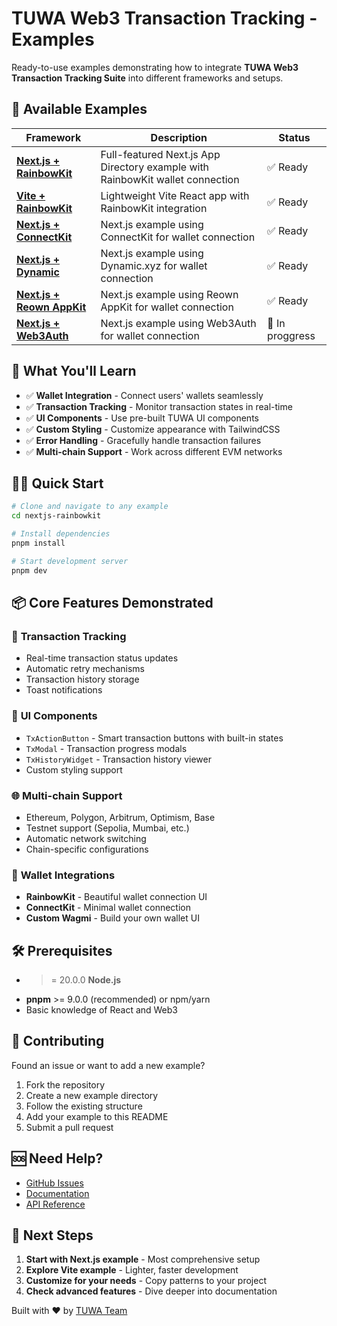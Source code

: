# TUWA Web3 Transaction Tracking - Examples

Ready-to-use examples demonstrating how to integrate **TUWA Web3 Transaction Tracking Suite** into different frameworks and setups.

## 🚀 Available Examples
| Framework                                       | Description                                                                   | Status                 |
|-------------------------------------------------|-------------------------------------------------------------------------------|------------------------|
| **[Next.js + RainbowKit](./examples/nextjs-rainbowkit/)** | Full-featured Next.js App Directory example with RainbowKit wallet connection | ✅ Ready                |
| **[Vite + RainbowKit](./examples/vite-rainbowkit/)**       | Lightweight Vite React app with RainbowKit integration                        | ✅ Ready                |
| **[Next.js + ConnectKit](./examples/nextjs-connectkit/)**  | Next.js example using ConnectKit for wallet connection                        | ✅ Ready                |
| **[Next.js + Dynamic](./examples/nextjs-dynamic/)**        | Next.js example using Dynamic.xyz for wallet connection                       | ✅ Ready                |
| **[Next.js + Reown AppKit](./examples/nextjs-reown/)**     | Next.js example using Reown AppKit for wallet connection                      | ✅ Ready                |
| **[Next.js + Web3Auth](./examples/nextjs-web3auth/)**      | Next.js example using Web3Auth for wallet connection                          | 🚧 In proggress        |

## 🎯 What You'll Learn

- ✅ **Wallet Integration** - Connect users' wallets seamlessly
- ✅ **Transaction Tracking** - Monitor transaction states in real-time
- ✅ **UI Components** - Use pre-built TUWA UI components
- ✅ **Custom Styling** - Customize appearance with TailwindCSS
- ✅ **Error Handling** - Gracefully handle transaction failures
- ✅ **Multi-chain Support** - Work across different EVM networks

## 🏃‍♂️ Quick Start

```bash
# Clone and navigate to any example
cd nextjs-rainbowkit

# Install dependencies
pnpm install

# Start development server
pnpm dev
```

## 📦 Core Features Demonstrated
### 🔄 **Transaction Tracking**
- Real-time transaction status updates
- Automatic retry mechanisms
- Transaction history storage
- Toast notifications

### 🎨 **UI Components**
- `TxActionButton` - Smart transaction buttons with built-in states
- `TxModal` - Transaction progress modals
- `TxHistoryWidget` - Transaction history viewer
- Custom styling support

### 🌐 **Multi-chain Support**
- Ethereum, Polygon, Arbitrum, Optimism, Base
- Testnet support (Sepolia, Mumbai, etc.)
- Automatic network switching
- Chain-specific configurations

### 🔗 **Wallet Integrations**
- **RainbowKit** - Beautiful wallet connection UI
- **ConnectKit** - Minimal wallet connection
- **Custom Wagmi** - Build your own wallet UI

## 🛠 Prerequisites
- >= 20.0.0 **Node.js**
- **pnpm** >= 9.0.0 (recommended) or npm/yarn
- Basic knowledge of React and Web3

## 🤝 Contributing
Found an issue or want to add a new example?
1. Fork the repository
2. Create a new example directory
3. Follow the existing structure
4. Add your example to this README
5. Submit a pull request

## 🆘 Need Help?
- [GitHub Issues](https://github.com/TuwaIO/web3-transactions-tracking/issues)
- [Documentation](https://docs.tuwa.io/)
- [API Reference](https://docs.tuwa.io/apiReference/README)

## 🚀 Next Steps
1. **Start with Next.js example** - Most comprehensive setup
2. **Explore Vite example** - Lighter, faster development
3. **Customize for your needs** - Copy patterns to your project
4. **Check advanced features** - Dive deeper into documentation

Built with ❤️ by [TUWA Team](https://github.com/TuwaIO)